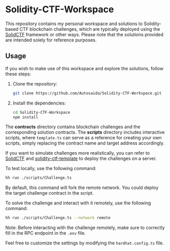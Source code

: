 # Solidity-CTF-Workspace

This repository contains my personal workspace and solutions to Solidity-based CTF blockchain challenges, which are typically deployed using the [SolidCTF](https://github.com/chainflag/solidctf) framework or other ways. Please note that the solutions provided are intended solely for reference purposes.

## Usage

If you wish to make use of this workspace and explore the solutions, follow these steps:

1. Clone the repository:

   ```bash
   git clone https://github.com/Autosaida/Solidity-CTF-Workspace.git
   ```

2. Install the dependencies:

   ```bash
   cd Solidity-CTF-Workspace
   npm install
   ```

The **contracts** directory contains blockchain challenges and the corresponding solution contracts. The **scripts** directory includes interactive scripts, where `template.ts` can serve as a reference for creating your own scripts, simply replacing the contract name and target address accordingly.

If you want to simulate challenges more realistically, you can refer to [SolidCTF](https://github.com/chainflag/solidctf) and [solidity-ctf-template](https://github.com/chainflag/solidity-ctf-template) to deploy the challenges on a server.

To test locally, use the following command:

```bash
hh run ./scripts/Challenge.ts
```

By default, this command will fork the remote network. You could deploy the target challenge contract in the script. 

To solve the challenge and interact with it remotely, use the following command:

```bash
hh run ./scripts/Challenge.ts --network remote
```

Note: Before interacting with the challenge remotely, make sure to correctly fill in the RPC endpoint in the `.env` file.

Feel free to customize the settings by modifying the `hardhat.config.ts` file.
